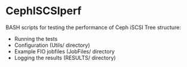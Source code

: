 # CephISCSIperf

BASH scripts for testing the performance of Ceph iSCSI
Tree structure:
  * Running the tests
  * Configuration (Utils/ directory)
  * Example FIO jobfiles (JobFiles/ directory
  * Logging the results (RESULTS/ directory)
